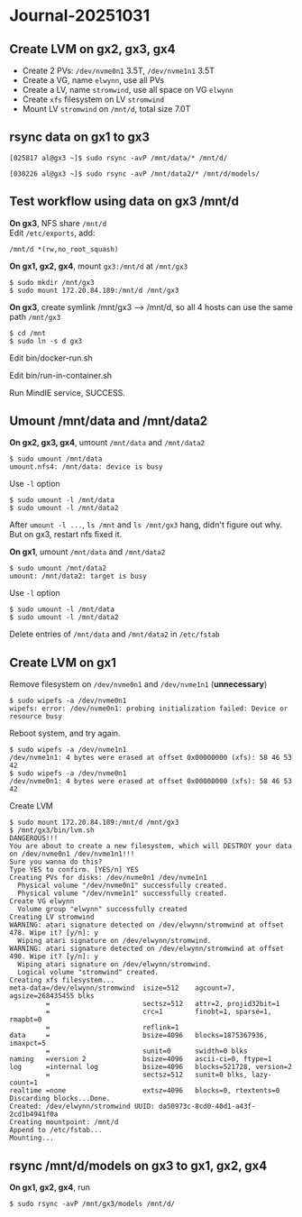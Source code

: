 # Journal-20251031

## Create LVM on gx2, gx3, gx4
* Create 2 PVs: `/dev/nvme0n1` 3.5T, `/dev/nvme1n1` 3.5T
* Create a VG, name `elwynn`, use all PVs
* Create a LV, name `stromwind`, use all space on VG `elwynn`
* Create `xfs` filesystem on LV `stromwind`
* Mount LV `stromwind` on `/mnt/d`, total size 7.0T

## rsync data on gx1 to gx3
```
[025817 al@gx3 ~]$ sudo rsync -avP /mnt/data/* /mnt/d/
```
```
[030226 al@gx3 ~]$ sudo rsync -avP /mnt/data2/* /mnt/d/models/
```

## Test workflow using data on gx3 /mnt/d
**On gx3**, NFS share `/mnt/d`  
Edit `/etc/exports`, add:
```
/mnt/d *(rw,no_root_squash)
```
**On gx1, gx2, gx4**, mount `gx3:/mnt/d` at `/mnt/gx3`
```
$ sudo mkdir /mnt/gx3
$ sudo mount 172.20.84.189:/mnt/d /mnt/gx3
```
**On gx3**, create symlink /mnt/gx3 --> /mnt/d, so all 4 hosts can use the same path `/mnt/gx3`
```
$ cd /mnt
$ sudo ln -s d gx3
```

Edit bin/docker-run.sh

Edit bin/run-in-container.sh

Run MindIE service, SUCCESS.

## Umount /mnt/data and /mnt/data2
**On gx2, gx3, gx4**, umount `/mnt/data` and `/mnt/data2`
```
$ sudo umount /mnt/data
umount.nfs4: /mnt/data: device is busy
```

Use `-l` option
```
$ sudo umount -l /mnt/data
$ sudo umount -l /mnt/data2
```
After `umount -l ...`, `ls /mnt` and `ls /mnt/gx3` hang, didn't figure out why. But on gx3, restart nfs fixed it.

**On gx1**, umount `/mnt/data` and `/mnt/data2`
```
$ sudo umount /mnt/data2
umount: /mnt/data2: target is busy
```

Use `-l` option
```
$ sudo umount -l /mnt/data
$ sudo umount -l /mnt/data2
```
Delete entries of `/mnt/data` and `/mnt/data2` in `/etc/fstab`

## Create LVM on gx1
Remove filesystem on `/dev/nvme0n1` and `/dev/nvme1n1` (**unnecessary**)
```
$ sudo wipefs -a /dev/nvme0n1
wipefs: error: /dev/nvme0n1: probing initialization failed: Device or resource busy
```
Reboot system, and try again.
```
$ sudo wipefs -a /dev/nvme1n1
/dev/nvme1n1: 4 bytes were erased at offset 0x00000000 (xfs): 58 46 53 42
$ sudo wipefs -a /dev/nvme0n1
/dev/nvme0n1: 4 bytes were erased at offset 0x00000000 (xfs): 58 46 53 42
```
Create LVM
```
$ sudo mount 172.20.84.189:/mnt/d /mnt/gx3
$ /mnt/gx3/bin/lvm.sh
DANGEROUS!!!
You are about to create a new filesystem, which will DESTROY your data on /dev/nvme0n1 /dev/nvme1n1!!!
Sure you wanna do this?
Type YES to confirm. [YES/n] YES
Creating PVs for disks: /dev/nvme0n1 /dev/nvme1n1
  Physical volume "/dev/nvme0n1" successfully created.
  Physical volume "/dev/nvme1n1" successfully created.
Create VG elwynn
  Volume group "elwynn" successfully created
Creating LV stromwind
WARNING: atari signature detected on /dev/elwynn/stromwind at offset 478. Wipe it? [y/n]: y
  Wiping atari signature on /dev/elwynn/stromwind.
WARNING: atari signature detected on /dev/elwynn/stromwind at offset 490. Wipe it? [y/n]: y
  Wiping atari signature on /dev/elwynn/stromwind.
  Logical volume "stromwind" created.
Creating xfs filesystem...
meta-data=/dev/elwynn/stromwind  isize=512    agcount=7, agsize=268435455 blks
         =                       sectsz=512   attr=2, projid32bit=1
         =                       crc=1        finobt=1, sparse=1, rmapbt=0
         =                       reflink=1
data     =                       bsize=4096   blocks=1875367936, imaxpct=5
         =                       sunit=0      swidth=0 blks
naming   =version 2              bsize=4096   ascii-ci=0, ftype=1
log      =internal log           bsize=4096   blocks=521728, version=2
         =                       sectsz=512   sunit=0 blks, lazy-count=1
realtime =none                   extsz=4096   blocks=0, rtextents=0
Discarding blocks...Done.
Created: /dev/elwynn/stromwind UUID: da50973c-8cd0-40d1-a43f-2cd1b4941f0a
Creating mountpoint: /mnt/d
Append to /etc/fstab...
Mounting...
```

## rsync /mnt/d/models on gx3 to gx1, gx2, gx4
**On gx1, gx2, gx4**, run
```
$ sudo rsync -avP /mnt/gx3/models /mnt/d/
```
